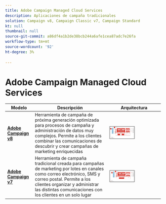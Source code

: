 ```yaml
---
title: Adobe Campaign Managed Cloud Services
description: Aplicaciones de campaña tradicionales
solution: Campaign v8, Campaign Classic v7, Campaign Standard
kt: null
thumbnail: null
source-git-commit: a86df4a1b2de38bcb244a6afe1cea87adc7e26fa
workflow-type: tm+mt
source-wordcount: '92'
ht-degree: 3%

---
```


# Adobe Campaign Managed Cloud Services


| Modelo | Descripción | Arquitectura |
|---|---|---|
| **[Adobe Campaign v8](campaign-v8.md)** | Herramienta de campaña de próxima generación optimizada para procesos de campaña y administración de datos muy complejos. Permite a los clientes combinar las comunicaciones de descubrir y crear campañas de marketing enriquecidas | <img src="assets/campaign-v8-architecture.svg" alt="Arquitectura de referencia para Campaign v8 Blueprint" style="width:50%; border:1px solid #4a4a4a" /> |
| **[Adobe Campaign v7](campaign-v7.md)** | Herramienta de campaña tradicional creada para campañas de marketing por lotes en canales como correo electrónico, SMS y correo postal. Permite a los clientes organizar y administrar las distintas comunicaciones con los clientes en un solo lugar | <img src="assets/campaign-v7-architecture.svg" alt="Arquitectura de referencia para Campaign v7 Blueprint" style="width:50%; border:1px solid #4a4a4a" /> |

